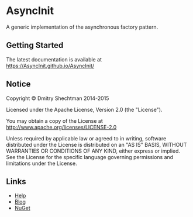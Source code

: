 AsyncInit
=========

A generic implementation of the asynchronous factory pattern.

Getting Started
---------------

The latest documentation is available at https://AsyncInit.github.io/AsyncInit/

Notice
------

   Copyright © Dmitry Shechtman 2014-2015

   Licensed under the Apache License, Version 2.0 (the "License").

   You may obtain a copy of the License at
   http://www.apache.org/licenses/LICENSE-2.0

   Unless required by applicable law or agreed to in writing, software
   distributed under the License is distributed on an "AS IS" BASIS,
   WITHOUT WARRANTIES OR CONDITIONS OF ANY KIND, either express or implied.
   See the License for the specific language governing permissions and
   limitations under the License.

Links
-----

* [Help](https://AsyncInit.github.io/AsyncInit/)
* [Blog](https://shecht.wordpress.com/category/asyncactivator/)
* [NuGet](https://nuget.org/packages/Ditto.AsyncInit)
